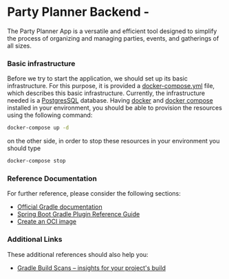 # Party Planner Backend - 
The Party Planner App is a versatile and efficient tool designed to simplify the process of organizing and managing parties, events, and gatherings of all sizes.

### Basic infrastructure

Before we try to start the application, we should set up its basic infrastructure.
For this purpose, it is provided a [docker-compose.yml](/docker-compose.yml) file, which describes this basic infrastructure.
Currently, the infrastructure needed is a [PostgresSQL](https://www.postgresql.org/) database. Having [docker](https://www.docker.com/) and
[docker compose](https://docs.docker.com/compose/) installed in your environment, you should be able to provision the resources using the following command:

```sh
docker-compose up -d
```

on the other side, in order to stop these resources in your environment you should type

```sh
docker-compose stop
```

### Reference Documentation
For further reference, please consider the following sections:

* [Official Gradle documentation](https://docs.gradle.org)
* [Spring Boot Gradle Plugin Reference Guide](https://docs.spring.io/spring-boot/docs/3.0.0/gradle-plugin/reference/html/)
* [Create an OCI image](https://docs.spring.io/spring-boot/docs/3.0.0/gradle-plugin/reference/html/#build-image)

### Additional Links
These additional references should also help you:

* [Gradle Build Scans – insights for your project's build](https://scans.gradle.com#gradle)

